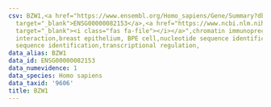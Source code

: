 ```yaml
---
csv: BZW1,<a href="https://www.ensembl.org/Homo_sapiens/Gene/Summary?db=core;g=ENSG00000082153"
  target="_blank">ENSG00000082153</a>,<a href="https://www.ncbi.nlm.nih.gov/pubmed/22863008"
  target="_blank"><i class="fas fa-file"></i></a>",chromatin immunoprecipitation assay,direct
  interaction,breast epithelium, BPE cell,nucleotide sequence identification,nucleotide
  sequence identification,transcriptional regulation,
data_alias: BZW1
data_id: ENSG00000082153
data_numevidence: 1
data_species: Homo sapiens
data_taxid: '9606'
title: BZW1
---
```

